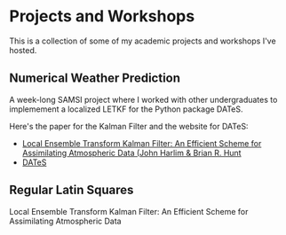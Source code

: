 # Projects and Workshops

This is a collection of some of my academic projects and workshops I've hosted.

## Numerical Weather Prediction

A week-long SAMSI project where I worked with other undergraduates to implemement a localized LETKF for the Python package DATeS.

Here's the paper for the Kalman Filter and the website for DATeS:

* [Local Ensemble Transform Kalman Filter: An Efficient Scheme for Assimilating Atmospheric Data (John Harlim & Brian R. Hunt](https://www.atmos.umd.edu/~ekalnay/pubs/harlim_hunt05.pdf)
* [DATeS](http://people.cs.vt.edu/~attia/DATeS/About.html)

## Regular Latin Squares
Local Ensemble Transform Kalman Filter: An
Efficient Scheme for Assimilating Atmospheric
Data
